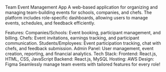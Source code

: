Team Event Management App
A web-based application for organizing and managing team-building events for schools, companies, and chefs. The platform includes role-specific dashboards, allowing users to manage events, schedules, and feedback efficiently.

Features:
Companies/Schools: Event booking, participant management, and billing.
Chefs: Event invitations, earnings tracking, and participant communication.
Students/Employees: Event participation tracking, chat with chefs, and feedback submission.
Admin Panel: User management, event creation, reporting, and financial analytics.
Tech Stack:
Frontend: React.js, HTML, CSS, JavaScript
Backend: React.js, MySQL
Hosting: AWS
Design: Figma
Seamlessly manage team events with tailored features for every role!
